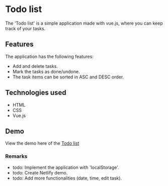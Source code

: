 # Todo list
The 'Todo list' is a simple application made with vue.js, where you can keep track of your tasks. 

## Features
The application has the following features: 
- Add and delete tasks.
- Mark the tasks as done/undone.
- The task items can be sorted in ASC and DESC order. 

## Technologies used
- HTML
- CSS
- Vue.js

## Demo
View the demo here of the [Todo list](https://todolist-application-vue.netlify.app/) 

### Remarks
- todo: Implement the application with 'localStorage'.
- todo: Create Netlify demo. 
- todo: Add more functionalities (date, time, edit task).  
